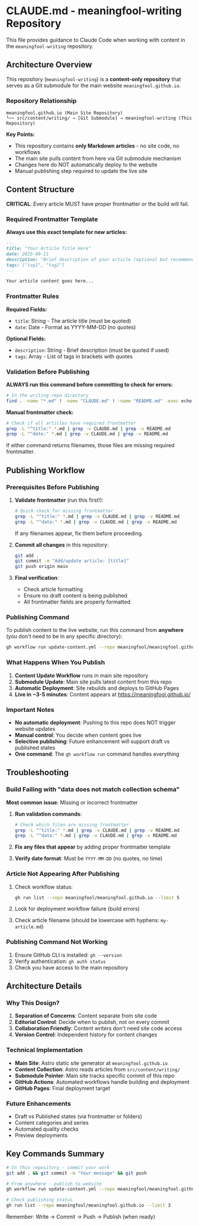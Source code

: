 # CLAUDE.md - meaningfool-writing Repository

This file provides guidance to Claude Code when working with content in the `meaningfool-writing` repository.

## Architecture Overview

This repository (`meaningfool-writing`) is a **content-only repository** that serves as a Git submodule for the main website `meaningfool.github.io`.

### Repository Relationship

```
meaningfool.github.io (Main Site Repository)
└── src/content/writing/ → [Git Submodule] → meaningfool-writing (This Repository)
```

**Key Points:**
- This repository contains **only Markdown articles** - no site code, no workflows
- The main site pulls content from here via Git submodule mechanism
- Changes here do NOT automatically deploy to the website
- Manual publishing step required to update the live site

## Content Structure

**CRITICAL**: Every article MUST have proper frontmatter or the build will fail.

### Required Frontmatter Template

**Always use this exact template for new articles:**

```markdown
---
title: "Your Article Title Here"
date: 2025-09-11
description: "Brief description of your article (optional but recommended)"
tags: ["tag1", "tag2"]
---

Your article content goes here...
```

### Frontmatter Rules

**Required Fields:**
- `title`: String - The article title (must be quoted)
- `date`: Date - Format as YYYY-MM-DD (no quotes)

**Optional Fields:**
- `description`: String - Brief description (must be quoted if used)
- `tags`: Array - List of tags in brackets with quotes

### Validation Before Publishing

**ALWAYS run this command before committing to check for errors:**

```bash
# In the writing repo directory
find . -name "*.md" ! -name "CLAUDE.md" ! -name "README.md" -exec echo "Checking: {}" \; -exec head -10 "{}" \;
```

**Manual frontmatter check:**
```bash
# Check if all articles have required frontmatter
grep -L "^title:" *.md | grep -v CLAUDE.md | grep -v README.md
grep -L "^date:" *.md | grep -v CLAUDE.md | grep -v README.md
```

If either command returns filenames, those files are missing required frontmatter.

## Publishing Workflow

### Prerequisites Before Publishing

1. **Validate frontmatter** (run this first!):
   ```bash
   # Quick check for missing frontmatter
   grep -L "^title:" *.md | grep -v CLAUDE.md | grep -v README.md
   grep -L "^date:" *.md | grep -v CLAUDE.md | grep -v README.md
   ```
   
   If any filenames appear, fix them before proceeding.

2. **Commit all changes** in this repository:
   ```bash
   git add .
   git commit -m "Add/update article: [title]"
   git push origin main
   ```

3. **Final verification**:
   - Check article formatting
   - Ensure no draft content is being published
   - All frontmatter fields are properly formatted

### Publishing Command

To publish content to the live website, run this command from **anywhere** (you don't need to be in any specific directory):

```bash
gh workflow run update-content.yml --repo meaningfool/meaningfool.github.io
```

### What Happens When You Publish

1. **Content Update Workflow** runs in main site repository
2. **Submodule Update**: Main site pulls latest content from this repo
3. **Automatic Deployment**: Site rebuilds and deploys to GitHub Pages
4. **Live in ~3-5 minutes**: Content appears at https://meaningfool.github.io/

### Important Notes

- **No automatic deployment**: Pushing to this repo does NOT trigger website updates
- **Manual control**: You decide when content goes live
- **Selective publishing**: Future enhancement will support draft vs published states
- **One command**: The `gh workflow run` command handles everything


## Troubleshooting

### Build Failing with "data does not match collection schema"

**Most common issue**: Missing or incorrect frontmatter

1. **Run validation commands**:
   ```bash
   # Check which files are missing frontmatter
   grep -L "^title:" *.md | grep -v CLAUDE.md | grep -v README.md
   grep -L "^date:" *.md | grep -v CLAUDE.md | grep -v README.md
   ```

2. **Fix any files that appear** by adding proper frontmatter template

3. **Verify date format**: Must be `YYYY-MM-DD` (no quotes, no time)

### Article Not Appearing After Publishing

1. Check workflow status:
   ```bash
   gh run list --repo meaningfool/meaningfool.github.io --limit 5
   ```

2. Look for deployment workflow failure (build errors)

3. Check article filename (should be lowercase with hyphens: `my-article.md`)

### Publishing Command Not Working

1. Ensure GitHub CLI is installed: `gh --version`
2. Verify authentication: `gh auth status`
3. Check you have access to the main repository

## Architecture Details

### Why This Design?

1. **Separation of Concerns**: Content separate from site code
2. **Editorial Control**: Decide when to publish, not on every commit
3. **Collaboration Friendly**: Content writers don't need site code access
4. **Version Control**: Independent history for content changes

### Technical Implementation

- **Main Site**: Astro static site generator at `meaningfool.github.io`
- **Content Collection**: Astro reads articles from `src/content/writing/`
- **Submodule Pointer**: Main site tracks specific commit of this repo
- **GitHub Actions**: Automated workflows handle building and deployment
- **GitHub Pages**: Final deployment target

### Future Enhancements

- Draft vs Published states (via frontmatter or folders)
- Content categories and series
- Automated quality checks
- Preview deployments

## Key Commands Summary

```bash
# In this repository - commit your work
git add . && git commit -m "Your message" && git push

# From anywhere - publish to website
gh workflow run update-content.yml --repo meaningfool/meaningfool.github.io

# Check publishing status
gh run list --repo meaningfool/meaningfool.github.io --limit 3
```

Remember: Write → Commit → Push → Publish (when ready)